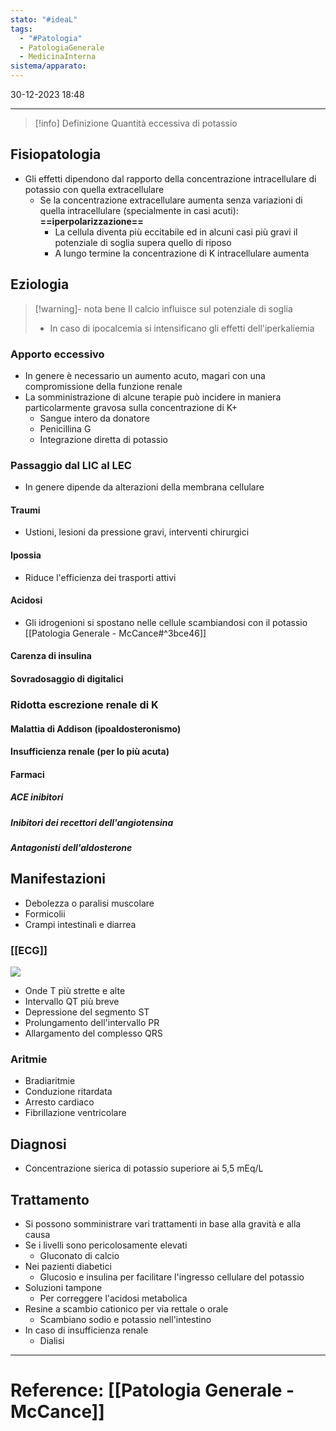 ```yaml
---
stato: "#ideaL"
tags:
  - "#Patologia"
  - PatologiaGenerale
  - MedicinaInterna
sistema/apparato:
---
```

30-12-2023 18:48

--- 

>[!info] Definizione
>Quantità eccessiva di potassio 

## Fisiopatologia
- Gli effetti dipendono dal rapporto della concentrazione intracellulare di potassio con quella extracellulare
	- Se la concentrazione extracellulare aumenta senza variazioni di quella intracellulare (specialmente in casi acuti): **==iperpolarizzazione==**
		- La cellula diventa più eccitabile ed in alcuni casi più gravi il potenziale di soglia supera quello di riposo
		- A lungo termine la concentrazione di K intracellulare aumenta 
## Eziologia
>[!warning]- nota bene
>Il calcio influisce sul potenziale di soglia
>- In caso di ipocalcemia si intensificano gli effetti dell'iperkaliemia
### Apporto eccessivo
- In genere è necessario un aumento acuto, magari con una compromissione della funzione renale
- La somministrazione di alcune terapie può incidere in maniera particolarmente gravosa sulla concentrazione di K+
	- Sangue intero da donatore
	- Penicillina G
	- Integrazione diretta di potassio
### Passaggio dal LIC al LEC
- In genere dipende da alterazioni della membrana cellulare
#### Traumi
- Ustioni, lesioni da pressione gravi, interventi chirurgici
#### Ipossia
- Riduce l'efficienza dei trasporti attivi
#### Acidosi
- Gli idrogenioni si spostano nelle cellule scambiandosi con il potassio [[Patologia Generale - McCance#^3bce46]]
#### Carenza di insulina
#### Sovradosaggio di digitalici
### Ridotta escrezione renale di K
#### Malattia di Addison (ipoaldosteronismo)
#### Insufficienza renale (per lo più acuta)
#### Farmaci
##### ACE inibitori
##### Inibitori dei recettori dell'angiotensina 
##### Antagonisti dell'aldosterone

## Manifestazioni
- Debolezza o paralisi muscolare
- Formicolii
- Crampi intestinali e diarrea
### [[ECG]]
![](https://i.imgur.com/4QKY0kv.png)
- Onde T più strette e alte
- Intervallo QT più breve
- Depressione del segmento ST
- Prolungamento dell'intervallo PR 
- Allargamento del complesso QRS
### Aritmie
- Bradiaritmie
- Conduzione ritardata
- Arresto cardiaco
- Fibrillazione ventricolare
## Diagnosi
- Concentrazione sierica di potassio superiore ai 5,5 mEq/L


## Trattamento
- Si possono somministrare vari trattamenti in base alla gravità e alla causa
- Se i livelli sono pericolosamente elevati
	- Gluconato di calcio
- Nei pazienti diabetici
	- Glucosio e insulina per facilitare l'ingresso cellulare del potassio
- Soluzioni tampone
	- Per correggere l'acidosi metabolica
- Resine a scambio cationico per via rettale o orale
	- Scambiano sodio e potassio nell'intestino
- In caso di insufficienza renale
	- Dialisi




--- 
# Reference: [[Patologia Generale - McCance]]
